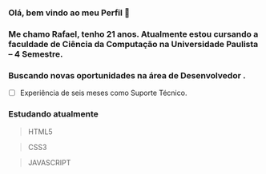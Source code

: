 ### Olá, bem vindo ao meu Perfil 👋

### Me chamo Rafael, tenho 21 anos. Atualmente estou cursando a faculdade de Ciência da Computação na Universidade Paulista – 4 Semestre. 
### Buscando novas oportunidades na área de Desenvolvedor . 

 - [ ] Experiência de seis meses como Suporte Técnico. 
   
### Estudando atualmente

> HTML5       

>  CSS3

> JAVASCRIPT 

